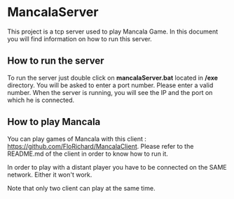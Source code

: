# MancalaServer

This project is a tcp server used to play Mancala Game.
In this document you will find information on how to run this server.

## How to run the server

To run the server just double click on **mancalaServer.bat** located in **/exe** directory.
You will be asked to enter a port number. Please enter a valid number. When the server is running, you will see the IP and the port on which he is connected.

## How to play Mancala

You can play games of Mancala with this client : https://github.com/FloRichard/MancalaClient. Please refer to the README.md of the client in order to know how to run it.

In order to play with a distant player you have to be connected on the SAME network. Either it won't work.

Note that only two client can play at the same time.

